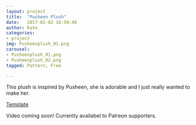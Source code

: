 ```yaml
---
layout: project
title:  "Pusheen Plush"
date:   2017-02-02 16:50:46
author: Kate
categories:
- project
img: Pusheenplush_01.png
carousel:
- Pusheenplush_01.png
- Pusheenplush_02.png
tagged: Pattern, Free

---
```


This plush is inspired by Pusheen, she is adorable and I just really wanted to make her.



<p><a href="http://orig02.deviantart.net/1ba4/f/2017/033/e/b/pusheen_inspired_pattern_final_version_by_snugglefactory-daxlojo.pdf">Template</a></p>

Video coming soon! Currently availabel to Patreon supporters.